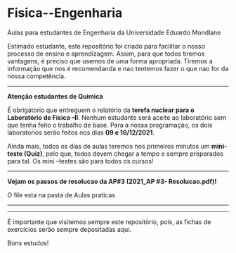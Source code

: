 # Fisica--Engenharia
Aulas para estudantes de Engenharia da Universidade Eduardo Mondlane

Estimado estudante, este repositório foi criado para facilitar o nosso processo de ensino e aprendizagem. Assim, para que todos tiremos vantagens, é preciso que usemos  de uma forma apropriada. Tiremos a informação que nos é recomendanda e nao tentemos fazer o que nao for da nossa competência.

---------------------------------------------------------------------------------------------------------------------------------------------------

**Atenção estudantes de Quimica**

É obrigatorio que entreguem o relatório da **terefa nuclear para o Laboratório de Física –II**. Nenhum estudante será aceite ao laboratório sem que tenha feito o trabalho de base.
Para a nossa programação, os dois laboratorios serão feitos nos dias **09 e 16/12/2021**.

Ainda mais, todos os dias de aulas teremos nos primeiros minutos um **mini-teste (Quiz)**, pelo que, todos devem chegar a tempo e sempre preparados para tal. Os mini –testes são para todos os cursos!

--------------------------------------------------------------------------------------------------------------------------------------------

**Vejam os passos de resolucao da AP#3 (2021_AP #3- Resolucao.pdf)!**

O file esta na pasta de Aulas praticas


----------------------------------------------------------------------------------------------------------------------------------------------------








----------------------------------------------------------------------------------------------------------------------------------------------------------------------------
É importante que visitemos sempre este repositório, pois,  as fichas de exercícios serão sempre depositadas aqui.


Bons estudos!

